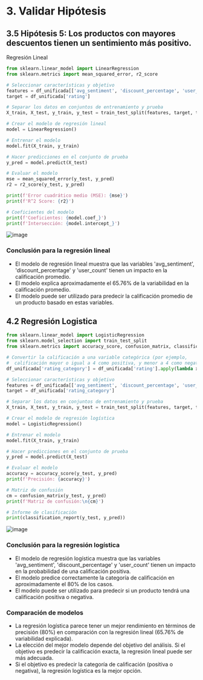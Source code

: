 # **3. Validar Hipótesis**

## 3.5 Hipótesis 5: Los productos con mayores descuentos tienen un sentimiento más positivo.


Regresión Lineal

```python
from sklearn.linear_model import LinearRegression
from sklearn.metrics import mean_squared_error, r2_score

# Seleccionar características y objetivo
features = df_unificada[['avg_sentiment', 'discount_percentage', 'user_count']]
target = df_unificada['rating']

# Separar los datos en conjuntos de entrenamiento y prueba
X_train, X_test, y_train, y_test = train_test_split(features, target, test_size=0.3, random_state=42)

# Crear el modelo de regresión lineal
model = LinearRegression()

# Entrenar el modelo
model.fit(X_train, y_train)

# Hacer predicciones en el conjunto de prueba
y_pred = model.predict(X_test)

# Evaluar el modelo
mse = mean_squared_error(y_test, y_pred)
r2 = r2_score(y_test, y_pred)

print(f'Error cuadrático medio (MSE): {mse}')
print(f'R^2 Score: {r2}')

# Coeficientes del modelo
print(f'Coeficientes: {model.coef_}')
print(f'Intersección: {model.intercept_}')
```
![image](https://github.com/user-attachments/assets/f8c1c39c-17d2-4005-9c12-5a6987f63178)

### **Conclusión para la regresión lineal**
* El modelo de regresión lineal muestra que las variables 'avg_sentiment', 'discount_percentage' y 'user_count' tienen un impacto en la calificación promedio.
* El modelo explica aproximadamente el 65.76% de la variabilidad en la calificación promedio.
* El modelo puede ser utilizado para predecir la calificación promedio de un producto basado en estas variables.

## 4.2 Regresión Logistica

```python
from sklearn.linear_model import LogisticRegression
from sklearn.model_selection import train_test_split
from sklearn.metrics import accuracy_score, confusion_matrix, classification_report

# Convertir la calificación a una variable categórica (por ejemplo, 
#  calificación mayor o igual a 4 como positiva, y menor a 4 como negativa)
df_unificada['rating_category'] = df_unificada['rating'].apply(lambda x: 1 if x >= 4 else 0)

# Seleccionar características y objetivo
features = df_unificada[['avg_sentiment', 'discount_percentage', 'user_count']]
target = df_unificada['rating_category']

# Separar los datos en conjuntos de entrenamiento y prueba
X_train, X_test, y_train, y_test = train_test_split(features, target, test_size=0.3, random_state=42)

# Crear el modelo de regresión logística
model = LogisticRegression()

# Entrenar el modelo
model.fit(X_train, y_train)

# Hacer predicciones en el conjunto de prueba
y_pred = model.predict(X_test)

# Evaluar el modelo
accuracy = accuracy_score(y_test, y_pred)
print(f'Precisión: {accuracy}')

# Matriz de confusión
cm = confusion_matrix(y_test, y_pred)
print(f'Matriz de confusión:\n{cm}')

# Informe de clasificación
print(classification_report(y_test, y_pred))
```

![image](https://github.com/user-attachments/assets/5afad30e-3766-40ff-90b6-4fa4e07db43a)


### **Conclusión para la regresión logística**
* El modelo de regresión logística muestra que las variables 'avg_sentiment', 'discount_percentage' y 'user_count' tienen un impacto en la probabilidad de una calificación positiva.
* El modelo predice correctamente la categoría de calificación en aproximadamente el 80% de los casos.
* El modelo puede ser utilizado para predecir si un producto tendrá una calificación positiva o negativa.

### **Comparación de modelos**
*  La regresión logística parece tener un mejor rendimiento en términos de precisión (80%) en comparación con la regresión lineal (65.76% de variabilidad explicada).
* La elección del mejor modelo depende del objetivo del análisis. Si el objetivo es predecir la calificación exacta, la regresión lineal puede ser más adecuada.
* Si el objetivo es predecir la categoría de calificación (positiva o negativa), la regresión logística es la mejor opción.


